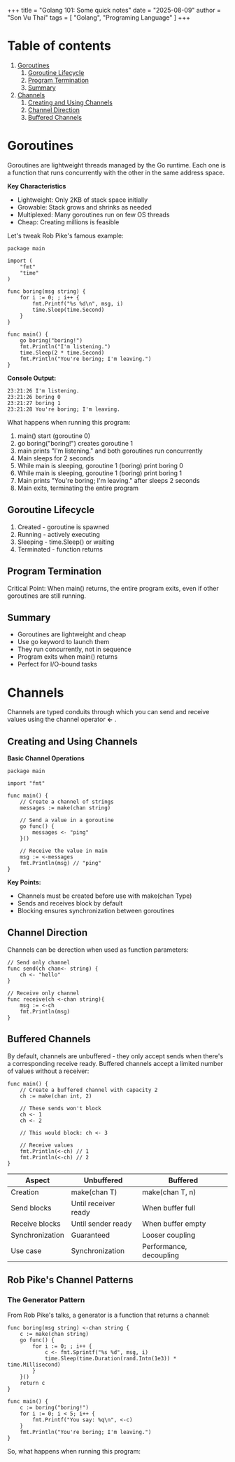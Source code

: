 +++
title = "Golang 101: Some quick notes"
date = "2025-08-09"
author = "Son Vu Thai"
tags = [
    "Golang",
    "Programing Language"
]
+++

# Table of contents

1. [Goroutines](#goroutines)
   1. [Goroutine Lifecycle](#goroutine-lifecycle)
   2. [Program Termination](#program-termination)
   3. [Summary](#summary)
2. [Channels](#channels)
   1. [Creating and Using Channels](#creating-and-using-channels)
   2. [Channel Direction](#channel-direction)
   3. [Buffered Channels](#buffered-channels)

# Goroutines

Goroutines are lightweight threads managed by the Go runtime. Each one is a function that runs concurrently with the other in the same address space.

**Key Characteristics**

- Lightweight: Only 2KB of stack space initially
- Growable: Stack grows and shrinks as needed
- Multiplexed: Many goroutines run on few OS threads
- Cheap: Creating millions is feasible

Let's tweak Rob Pike's famous example:

```Golang
package main

import (
    "fmt"
    "time"
)

func boring(msg string) {
    for i := 0; ; i++ {
        fmt.Printf("%s %d\n", msg, i)
        time.Sleep(time.Second)
    }
}

func main() {
    go boring("boring!")
    fmt.Println("I'm listening.")
    time.Sleep(2 * time.Second)
    fmt.Println("You're boring; I'm leaving.")
}
```

**Console Output:**

```Console
23:21:26 I'm listening.
23:21:26 boring 0
23:21:27 boring 1
23:21:28 You're boring; I'm leaving.
```

What happens when running this program:

1. main() start (goroutine 0)
2. go boring("boring!") creates goroutine 1
3. main prints "I'm listening." and both goroutines run concurrently
4. Main sleeps for 2 seconds
5. While main is sleeping, goroutine 1 (boring) print boring 0
6. While main is sleeping, goroutine 1 (boring) print boring 1
7. Main prints "You're boring; I'm leaving." after sleeps 2 seconds
8. Main exits, terminating the entire program

## Goroutine Lifecycle

1. Created - goroutine is spawned
2. Running - actively executing
3. Sleeping - time.Sleep() or waiting
4. Terminated - function returns

## Program Termination

Critical Point: When main() returns, the entire program exits, even if other goroutines are still running.

## Summary

- Goroutines are lightweight and cheap
- Use go keyword to launch them
- They run concurrently, not in sequence
- Program exits when main() returns
- Perfect for I/O-bound tasks

# Channels

Channels are typed conduits through which you can send and receive values using the channel operator **&larr;** .

## Creating and Using Channels

**Basic Channel Operations**

```Golang
package main

import "fmt"

func main() {
    // Create a channel of strings
    messages := make(chan string)

    // Send a value in a goroutine
    go func() {
        messages <- "ping"
    }()

    // Receive the value in main
    msg := <-messages
    fmt.Println(msg) // "ping"
}
```

**Key Points:**

- Channels must be created before use with make(chan Type)
- Sends and receives block by default
- Blocking ensures synchronization between goroutines

## Channel Direction

Channels can be derection when used as function parameters:

```Golang
// Send only channel
func send(ch chan<- string) {
    ch <- "hello"
}

// Receive only channel
func receive(ch <-chan string){
    msg := <-ch
    fmt.Println(msg)
}
```

## Buffered Channels

By default, channels are unbuffered - they only accept sends when there's a corresponding receive ready. Buffered channels accept a limited number of values without a receiver:

```Golang
func main() {
    // Create a buffered channel with capacity 2
    ch := make(chan int, 2)

    // These sends won't block
    ch <- 1
    ch <- 2

    // This would block: ch <- 3

    // Receive values
    fmt.Println(<-ch) // 1
    fmt.Println(<-ch) // 2
}
```

| Aspect          | Unbuffered           | Buffered                |
| --------------- | -------------------- | ----------------------- |
| Creation        | make(chan T)         | make(chan T, n)         |
| Send blocks     | Until receiver ready | When buffer full        |
| Receive blocks  | Until sender ready   | When buffer empty       |
| Synchronization | Guaranteed           | Looser coupling         |
| Use case        | Synchronization      | Performance, decoupling |

## Rob Pike's Channel Patterns

### The Generator Pattern

From Rob Pike's talks, a generator is a function that returns a channel:

```Golang
func boring(msg string) <-chan string {
    c := make(chan string)
    go func() {
        for i := 0; ; i++ {
            c <- fmt.Sprintf("%s %d", msg, i)
            time.Sleep(time.Duration(rand.Intn(1e3)) * time.Millisecond)
        }
    }()
    return c
}

func main() {
    c := boring("boring!")
    for i := 0; i < 5; i++ {
        fmt.Printf("You say: %q\n", <-c)
    }
    fmt.Println("You're boring; I'm leaving.")
}
```

So, what happens when running this program:

